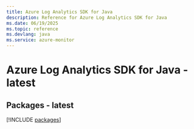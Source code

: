```yaml
---
title: Azure Log Analytics SDK for Java
description: Reference for Azure Log Analytics SDK for Java
ms.date: 06/19/2025
ms.topic: reference
ms.devlang: java
ms.service: azure-monitor
---
```

# Azure Log Analytics SDK for Java - latest
## Packages - latest
[!INCLUDE [packages](log-analytics-index.md)]